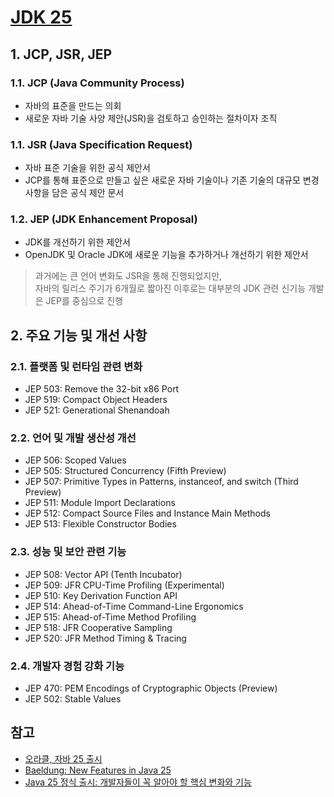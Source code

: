 # [JDK 25](https://openjdk.org/projects/jdk/25/)

## 1. JCP, JSR, JEP
### 1.1. JCP (Java Community Process)
- 자바의 표준을 만드는 의회
- 새로운 자바 기술 사양 제안(JSR)을 검토하고 승인하는 절차이자 조직

### 1.1. JSR (Java Specification Request)
- 자바 표준 기술을 위한 공식 제안서
- JCP를 통해 표준으로 만들고 싶은 새로운 자바 기술이나 기존 기술의 대규모 변경사항을 담은 공식 제안 문서

### 1.2. JEP (JDK Enhancement Proposal)
- JDK를 개선하기 위한 제안서
- OpenJDK 및 Oracle JDK에 새로운 기능을 추가하거나 개선하기 위한 제안서

> 과거에는 큰 언어 변화도 JSR을 통해 진행되었지만,<br>자바의 릴리스 주기가 6개월로 짧아진 이후로는 대부분의 JDK 관련 신기능 개발은 JEP를 중심으로 진행

## 2. 주요 기능 및 개선 사항
### 2.1. 플랫폼 및 런타임 관련 변화
- JEP 503: Remove the 32-bit x86 Port
- JEP 519: Compact Object Headers
- JEP 521: Generational Shenandoah

### 2.2. 언어 및 개발 생산성 개선
- JEP 506: Scoped Values
- JEP 505: Structured Concurrency (Fifth Preview)
- JEP 507: Primitive Types in Patterns, instanceof, and switch (Third Preview)
- JEP 511: Module Import Declarations
- JEP 512: Compact Source Files and Instance Main Methods
- JEP 513: Flexible Constructor Bodies

### 2.3. 성능 및 보안 관련 기능
- JEP 508: Vector API (Tenth Incubator)
- JEP 509: JFR CPU-Time Profiling (Experimental)
- JEP 510: Key Derivation Function API
- JEP 514: Ahead-of-Time Command-Line Ergonomics
- JEP 515: Ahead-of-Time Method Profiling
- JEP 518: JFR Cooperative Sampling
- JEP 520: JFR Method Timing & Tracing

### 2.4. 개발자 경험 강화 기능
- JEP 470: PEM Encodings of Cryptographic Objects (Preview)
- JEP 502: Stable Values


## 참고
- [오라클, 자바 25 출시](https://www.oracle.com/kr/news/announcement/oracle-releases-java-25-2025-09-16/)
- [Baeldung: New Features in Java 25](https://www.baeldung.com/java-25-features)
- [Java 25 정식 출시: 개발자들이 꼭 알아야 할 핵심 변화와 기능](https://digitalbourgeois.tistory.com/1971)
